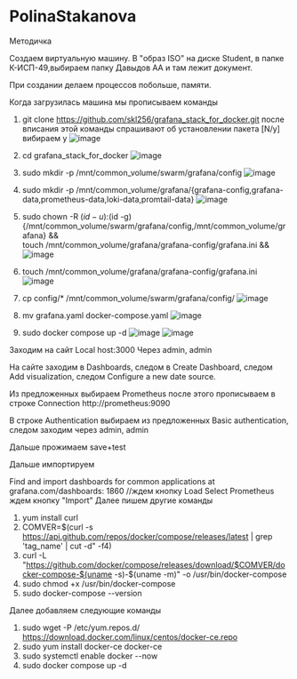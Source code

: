 # PolinaStakanova

Методичка 

Создаем виртуальную машину. В "образ ISO" на диске Student, в папке К-ИСП-49,выбираем папку Давыдов АА и там лежит документ.

При создании делаем процессов побольше, памяти.

Когда загрузилась машина мы прописываем команды 

1) git clone https://github.com/skl256/grafana_stack_for_docker.git 
   после вписания этой команды спрашивают об установлении пакета [N/y] вибираем y
![image](https://github.com/user-attachments/assets/a094b1e1-fbae-4aff-ad44-a19c78b5d4e1)

2) cd grafana_stack_for_docker
  ![image](https://github.com/user-attachments/assets/936bb14a-6479-4ea1-a7b2-bd6087586682)
 
3) sudo mkdir -p /mnt/common_volume/swarm/grafana/config
   ![image](https://github.com/user-attachments/assets/e8c8078e-1cf6-4019-8136-2af990990800)

4) sudo mkdir -p /mnt/common_volume/grafana/{grafana-config,grafana-data,prometheus-data,loki-data,promtail-data} 
![image](https://github.com/user-attachments/assets/6a9bd0fc-2e22-4b64-a6d4-131036525bde)

5) sudo chown -R $(id -u):$(id -g) {/mnt/common_volume/swarm/grafana/config,/mnt/common_volume/grafana} && \
touch /mnt/common_volume/grafana/grafana-config/grafana.ini && \
![image](https://github.com/user-attachments/assets/126e9fe3-bf9f-4a42-8884-1f38a7372c4c)

6) touch /mnt/common_volume/grafana/grafana-config/grafana.ini 
   ![image](https://github.com/user-attachments/assets/45042295-f2ab-40cd-a2ef-634106663b1b)

7) cp config/* /mnt/common_volume/swarm/grafana/config/ 
![image](https://github.com/user-attachments/assets/8f05b63c-c981-411b-a943-91f91fac8e07)

8) mv grafana.yaml docker-compose.yaml 
![image](https://github.com/user-attachments/assets/0b54a2eb-2a08-47f1-bb4f-b80e08d039a6)

10)  sudo docker compose up -d
![image](https://github.com/user-attachments/assets/0c570ab8-a834-451d-a2a9-01df103301cc)
![image](https://github.com/user-attachments/assets/39bf2dfa-9e11-4095-8283-0710cab17667)

Заходим на сайт Local host:3000
Через admin, admin

На сайте заходим в Dashboards, следом в Create Dashboard, следом Add visualization, следом Configure a new date source.

Из предложенных выбираем Prometheus после этого прописываем в строке Connection http://prometheus:9090

В  строке Authentication выбираем из предложенных Basic authentication, следом заходим через admin, admin

Дальше прожимаем save+test

Дальше импортируем 

Find and import dashboards for common applications at grafana.com/dashboards: 1860  //ждем кнопку Load
Select Prometheus
ждем кнопку "Import"
Далее пишем другие команды
1) yum install curl
2) COMVER=$(curl -s https://api.github.com/repos/docker/compose/releases/latest | grep 'tag_name' | cut -d\" -f4)
3) curl -L "https://github.com/docker/compose/releases/download/$COMVER/docker-compose-$(uname -s)-$(uname -m)" -o /usr/bin/docker-compose
4) sudo chmod +x /usr/bin/docker-compose
5) sudo docker-compose --version

Далее добавляем следующие команды
1) sudo wget -P /etc/yum.repos.d/ https://download.docker.com/linux/centos/docker-ce.repo
2) sudo yum install docker-ce docker-ce
3) sudo systemctl enable docker --now
4) sudo docker compose up -d
